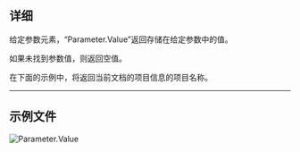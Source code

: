 ## 详细
给定参数元素，“Parameter.Value”返回存储在给定参数中的值。

如果未找到参数值，则返回空值。

在下面的示例中，将返回当前文档的项目信息的项目名称。

___
## 示例文件

![Parameter.Value](./Revit.Elements.Parameter.Value_img.jpg)
